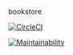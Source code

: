 bookstore

[![CircleCI](https://circleci.com/gh/pribytkovskiy/bookstore/tree/develop.svg?style=svg)](https://circleci.com/gh/pribytkovskiy/bookstore/tree/develop)

[![Maintainability](https://api.codeclimate.com/v1/badges/913a75e8b7e487ba9945/maintainability)](https://codeclimate.com/github/pribytkovskiy/bookstore/maintainability)
